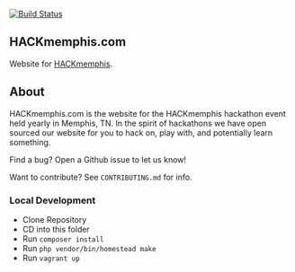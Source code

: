 [![Build Status](https://travis-ci.org/HackMemphis/HACKmemphis.com.svg?branch=master)](https://travis-ci.org/HackMemphis/HACKmemphis.com)

## HACKmemphis.com

Website for [HACKmemphis](http://www.HACKmemphis.com).

## About

HACKmemphis.com is the website for the HACKmemphis hackathon event held yearly in Memphis, TN. In the spirit of hackathons we have open sourced our website for you to hack on, play with, and potentially learn something. 

Find a bug? Open a Github issue to let us know!

Want to contribute? See ```CONTRIBUTING.md``` for info.


### Local Development

* Clone Repository
* CD into this folder
* Run `composer install`
* Run `php vendor/bin/homestead make`
* Run `vagrant up`
